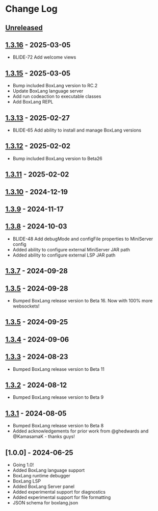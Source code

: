 # Change Log

## [Unreleased]

## [1.3.16] - 2025-03-05

-   BLIDE-72 Add welcome views

## [1.3.15] - 2025-03-05

-   Bump included BoxLang version to RC.2
-   Update BoxLang language server
-   Add run codeaction to executable classes
-   Add BoxLang REPL

## [1.3.13] - 2025-02-27

-   BLIDE-65 Add ability to install and manage BoxLang versions

## [1.3.12] - 2025-02-02

-   Bump included BoxLang version to Beta26

## [1.3.11] - 2025-02-02

## [1.3.10] - 2024-12-19

## [1.3.9] - 2024-11-17

## [1.3.8] - 2024-10-03

-   BLIDE-48 Add debugMode and configFile properties to MiniServer config
-   Added ability to configure external MiniServer JAR path
-   Added ability to configure external LSP JAR path

## [1.3.7] - 2024-09-28

## [1.3.5] - 2024-09-28

-   Bumped BoxLang release version to Beta 16. Now with 100% more websockets!

## [1.3.5] - 2024-09-25

## [1.3.4] - 2024-09-06

## [1.3.3] - 2024-08-23

-   Bumped BoxLang release version to Beta 11

## [1.3.2] - 2024-08-12

-   Bumped BoxLang release version to Beta 9

## [1.3.1] - 2024-08-05

-   Bumped BoxLang release version to Beta 8
-   Added acknowledgements for prior work from @ghedwards and @KamasamaK - thanks guys!

## [1.0.0] - 2024-06-25

-   Going 1.0!
-   Added BoxLang language support
-   BoxLang runtime debugger
-   BoxLang LSP
-   Added BoxLang Server panel
-   Added experimental support for diagnostics
-   Added experimental support for file formatting
-   JSON schema for boxlang.json

[Unreleased]: https://github.com/ortus-boxlang/vscode-boxlang/compare/v1.3.16...HEAD

[1.3.16]: https://github.com/ortus-boxlang/vscode-boxlang/compare/v1.3.15...v1.3.16

[1.3.15]: https://github.com/ortus-boxlang/vscode-boxlang/compare/v1.3.13...v1.3.15

[1.3.13]: https://github.com/ortus-boxlang/vscode-boxlang/compare/v1.3.12...v1.3.13

[1.3.12]: https://github.com/ortus-boxlang/vscode-boxlang/compare/v1.3.11...v1.3.12

[1.3.11]: https://github.com/ortus-boxlang/vscode-boxlang/compare/v1.3.10...v1.3.11

[1.3.10]: https://github.com/ortus-boxlang/vscode-boxlang/compare/v1.3.9...v1.3.10

[1.3.9]: https://github.com/ortus-boxlang/vscode-boxlang/compare/v1.3.8...v1.3.9

[1.3.8]: https://github.com/ortus-boxlang/vscode-boxlang/compare/v1.3.7...v1.3.8

[1.3.7]: https://github.com/ortus-boxlang/vscode-boxlang/compare/v1.3.5...v1.3.7

[1.3.5]: https://github.com/ortus-boxlang/vscode-boxlang/compare/v1.3.5...v1.3.5

[1.3.5]: https://github.com/ortus-boxlang/vscode-boxlang/compare/v1.3.4...v1.3.5

[1.3.4]: https://github.com/ortus-boxlang/vscode-boxlang/compare/v1.3.3...v1.3.4

[1.3.3]: https://github.com/ortus-boxlang/vscode-boxlang/compare/v1.3.2...v1.3.3

[1.3.2]: https://github.com/ortus-boxlang/vscode-boxlang/compare/v1.3.1...v1.3.2

[1.3.1]: https://github.com/ortus-boxlang/vscode-boxlang/compare/df91d9ff46061157e7b5fd1a55a6af9db645c681...v1.3.1
